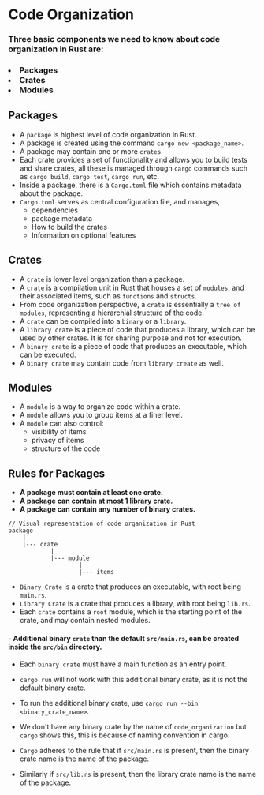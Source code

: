 # Code Organization
<strong><h3>
Three basic components we need to know about code organization in Rust are:
<h4>
<li> Packages
<li> Crates
<li> Modules
</h4>
</h3></strong>

## Packages
- A `package` is highest level of code organization in Rust.
- A package is created using the command `cargo new <package_name>`.
- A package may contain one or more `crates`.
- Each crate provides a set of functionality and allows you to build tests and share crates, all these is managed through `cargo` commands such as `cargo build`, `cargo test`, `cargo run`, etc.
- Inside a package, there is a `Cargo.toml` file which contains metadata about the package.
- `Cargo.toml` serves as central configuration file, and manages,
    - dependencies
    - package metadata
    - How to build the crates
    - Information on optional features

## Crates
- A `crate` is lower level organization than a package.
- A `crate` is a compilation unit in Rust that houses a set of `modules`, and their associated items, such as `functions` and `structs`.
- From code organization perspective, a `crate` is essentially a `tree of modules`, representing a hierarchial structure of the code.
- A `crate` can be compiled into a `binary` or a `library`.
- A `library crate` is a piece of code that produces a library, which can be used by other crates. It is for sharing purpose and not for execution.
- A `binary crate` is a piece of code that produces an executable, which can be executed.
- A `binary crate` may contain code from `library create` as well.

## Modules
- A `module` is a way to organize code within a crate.
- A `module` allows you to group items at a finer level.
- A `module` can also control:
    - visibility of items
    - privacy of items
    - structure of the code


## Rules for Packages
- **A package must contain at least one crate.**
- **A package can contain at most 1 library crate.**
- **A package can contain any number of binary crates.**
```
// Visual representation of code organization in Rust 
package
    |
    |--- crate
            |
            |--- module
                    |
                    |--- items
```
- `Binary Crate` is a crate that produces an executable, with root being `main.rs`.
- `Library Crate` is a crate that produces a library, with root being `lib.rs`.
- Each `crate` contains a `root` module, which is the starting point of the crate, and may contain nested modules.

#### - Additional binary `crate` than the default `src/main.rs`, can be created inside the `src/bin` directory.
- Each `binary crate` must have a main function as an entry point.
- `cargo run` will not work with this additional binary crate, as it is not the default binary crate.
- To run the additional binary crate, use `cargo run --bin <binary_crate_name>`.

- We don't have any binary crate by the name of `code_organization` but `cargo` shows this, this is because of naming convention in cargo.
- `Cargo` adheres to the rule that if `src/main.rs` is present, then the binary crate name is the name of the package.
- Similarly if `src/lib.rs` is present, then the library crate name is the name of the package.
